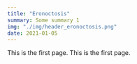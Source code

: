 ```yaml
---
title: "Eronoctosis"
summary: Some summary 1
img: "./img/header_eronoctosis.png"
date: 2021-01-05
---
```


This is the first page. 
This is the first page.